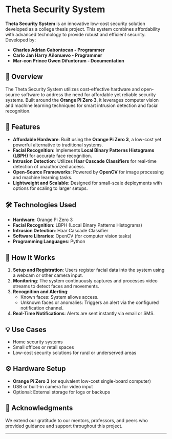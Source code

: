 # Theta Security System  

**Theta Security System** is an innovative low-cost security solution developed as a college thesis project. This system combines affordability with advanced technology to provide robust and efficient security. Developed by:  
- **Charles Adrian Cabontocan - Programmer**  
- **Carlo Jan Harry Añonuevo - Programmer**  
- **Mar-con Prince Owen Difuntorum - Documentation**  

## 📖 Overview  
The Theta Security System utilizes cost-effective hardware and open-source software to address the need for affordable yet reliable security systems. Built around the **Orange Pi Zero 3**, it leverages computer vision and machine learning techniques for smart intrusion detection and facial recognition.

## 🌟 Features  
- **Affordable Hardware**: Built using the **Orange Pi Zero 3**, a low-cost yet powerful alternative to traditional systems.  
- **Facial Recognition**: Implements **Local Binary Patterns Histograms (LBPH)** for accurate face recognition.  
- **Intrusion Detection**: Utilizes **Haar Cascade Classifiers** for real-time detection of unauthorized access.  
- **Open-Source Frameworks**: Powered by **OpenCV** for image processing and machine learning tasks.  
- **Lightweight and Scalable**: Designed for small-scale deployments with options for scaling to larger setups.  

## 🛠️ Technologies Used  
- **Hardware**: Orange Pi Zero 3  
- **Facial Recognition**: LBPH (Local Binary Patterns Histograms)  
- **Intrusion Detection**: Haar Cascade Classifier  
- **Software Libraries**: OpenCV (for computer vision tasks)  
- **Programming Languages**: Python  

## 🚀 How It Works  
1. **Setup and Registration**: Users register facial data into the system using a webcam or other camera input.  
2. **Monitoring**: The system continuously captures and processes video streams to detect faces and movements.  
3. **Recognition and Alerting**:  
   - Known faces: System allows access.  
   - Unknown faces or anomalies: Triggers an alert via the configured notification channel.  
4. **Real-Time Notifications**: Alerts are sent instantly via email or SMS.  

## 💡 Use Cases  
- Home security systems  
- Small offices or retail spaces  
- Low-cost security solutions for rural or underserved areas  

## ⚙️ Hardware Setup  
- **Orange Pi Zero 3** (or equivalent low-cost single-board computer)  
- USB or built-in camera for video input  
- Optional: External storage for logs or backups  

## 🤝 Acknowledgments  
We extend our gratitude to our mentors, professors, and peers who provided guidance and support throughout this project.  

---

